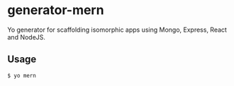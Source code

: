 # generator-mern
Yo generator for scaffolding isomorphic apps using Mongo, Express, React and NodeJS.

Usage
------

    $ yo mern
